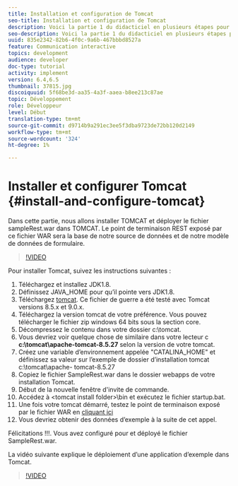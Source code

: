 ```yaml
---
title: Installation et configuration de Tomcat
seo-title: Installation et configuration de Tomcat
description: Voici la partie 1 du didacticiel en plusieurs étapes pour créer votre premier document de communications interactives. Dans cette partie, nous allons installer TOMCAT et déployer le fichier sampleRest.war dans TOMCAT. Le point de terminaison REST exposé par ce fichier WAR sera la base de notre source de données et de notre modèle de données de formulaire.
seo-description: Voici la partie 1 du didacticiel en plusieurs étapes pour créer votre premier document de communications interactives. Dans cette partie, nous allons installer TOMCAT et déployer le fichier sampleRest.war dans TOMCAT. Le point de terminaison REST exposé par ce fichier WAR sera la base de notre source de données et de notre modèle de données de formulaire.
uuid: 835e2342-82b6-4f0c-9a6b-467bbbd8527a
feature: Communication interactive
topics: development
audience: developer
doc-type: tutorial
activity: implement
version: 6.4,6.5
thumbnail: 37815.jpg
discoiquuid: 5f68be3d-aa35-4a3f-aaea-b8ee213c87ae
topic: Développement
role: Développeur
level: Début
translation-type: tm+mt
source-git-commit: d9714b9a291ec3ee5f3dba9723de72bb120d2149
workflow-type: tm+mt
source-wordcount: '324'
ht-degree: 1%

---
```



# Installer et configurer Tomcat {#install-and-configure-tomcat}

Dans cette partie, nous allons installer TOMCAT et déployer le fichier sampleRest.war dans TOMCAT. Le point de terminaison REST exposé par ce fichier WAR sera la base de notre source de données et de notre modèle de données de formulaire.

>[!VIDEO](https://video.tv.adobe.com/v/37815/?quality=9&learn=on)

Pour installer Tomcat, suivez les instructions suivantes :

1. Téléchargez et installez JDK1.8.
2. Définissez JAVA_HOME pour qu’il pointe vers JDK1.8.
3. Téléchargez [tomcat](https://tomcat.apache.org/). Ce fichier de guerre a été testé avec Tomcat versions 8.5.x et 9.0.x.
4. Téléchargez la version tomcat de votre préférence. Vous pouvez télécharger le fichier zip windows 64 bits sous la section core.
5. Décompressez le contenu dans votre dossier c:\tomcat.
6. Vous devriez voir quelque chose de similaire dans votre lecteur c **c:\tomcat\apache-tomcat-8.5.27** selon la version de votre tomcat.
7. Créez une variable d’environnement appelée &quot;CATALINA_HOME&quot; et définissez sa valeur sur l’exemple de dossier d’installation tomcat c:\tomcat\apache- tomcat-8.5.27
8. Copiez le fichier SampleRest.war dans le dossier webapps de votre installation Tomcat.
9. Début de la nouvelle fenêtre d&#39;invite de commande.
10. Accédez à &lt;tomcat install folder>\bin et exécutez le fichier startup.bat.
11. Une fois votre tomcat démarré, testez le point de terminaison exposé par le fichier WAR en [cliquant ici](http://localhost:8080/SampleRest/webapi/getStatement/9586)
12. Vous devriez obtenir des données d’exemple à la suite de cet appel.

Félicitations !!!. Vous avez configuré pour et déployé le fichier SampleRest.war.

La vidéo suivante explique le déploiement d’une application d’exemple dans Tomcat.
>[!VIDEO](https://video.tv.adobe.com/v/37815)